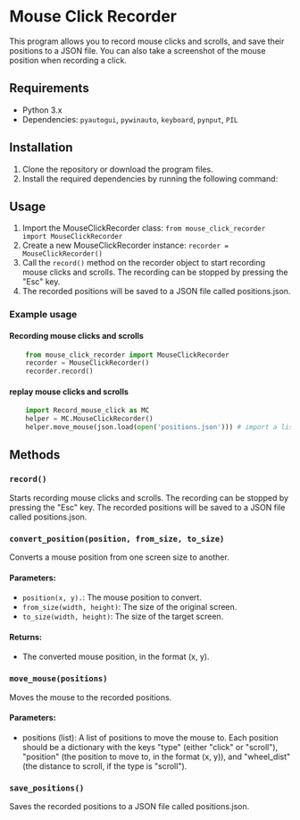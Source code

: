 # Mouse Click Recorder

This program allows you to record mouse clicks and scrolls, and save their positions to a JSON file. You can also take a screenshot of the mouse position when recording a click.
## Requirements

- Python 3.x
- Dependencies: `pyautogui`, `pywinauto`, `keyboard`, `pynput`, `PIL`

## Installation

1. Clone the repository or download the program files.
2. Install the required dependencies by running the following command:


## Usage
1. Import the MouseClickRecorder class: `from mouse_click_recorder import MouseClickRecorder`
2. Create a new MouseClickRecorder instance: `recorder = MouseClickRecorder()`
3. Call the `record()` method on the recorder object to start recording mouse clicks and scrolls. The recording can be stopped by pressing the "Esc" key.
4. The recorded positions will be saved to a JSON file called positions.json.
### Example usage

#### Recording mouse clicks and scrolls
```python
    from mouse_click_recorder import MouseClickRecorder
    recorder = MouseClickRecorder()
    recorder.record()
```


#### replay mouse clicks and scrolls
```python
    import Record_mouse_click as MC
    helper = MC.MouseClickRecorder()
    helper.move_mouse(json.load(open('positions.json'))) # import a list of positions
```

## Methods
### `record()`

Starts recording mouse clicks and scrolls. The recording can be stopped by pressing the "Esc" key. The recorded positions will be saved to a JSON file called positions.json.

### `convert_position(position, from_size, to_size)`

Converts a mouse position from one screen size to another.

#### Parameters:

* `position(x, y).`: The mouse position to convert.
* `from_size(width, height)`: The size of the original screen.
* `to_size(width, height)`: The size of the target screen.
#### Returns:

* The converted mouse position, in the format (x, y).

### `move_mouse(positions)`
Moves the mouse to the recorded positions.

#### Parameters:

* positions (list): A list of positions to move the mouse to. Each position should be a dictionary with the keys "type" (either "click" or "scroll"), "position" (the position to move to, in the format (x, y)), and "wheel_dist" (the distance to scroll, if the type is "scroll").

### `save_positions()`
Saves the recorded positions to a JSON file called positions.json.
